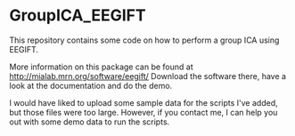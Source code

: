 # GroupICA_EEGIFT
This repository contains some code on how to perform a group ICA using EEGIFT.

More information on this package can be found at http://mialab.mrn.org/software/eegift/
Download the software there, have a look at the documentation and do the demo.

I would have liked to upload some sample data for the scripts I've added, but those files were too large.
However, if you contact me, I can help you out with some demo data to run the scripts.
